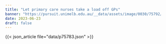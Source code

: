 ```yaml
---
title: "Let primary care nurses take a load off GPs"
banner: "https://pursuit.unimelb.edu.au/__data/assets/image/0030/75792/Let-primary-care-nurses-take-a-load-off-GPs-_08cf24fb-3c2e-41f1-b7b7-f40c3b6bbc79.jpg"
date: 2023-06-23
draft: false
---
```


{{< json_article file="data/p75783.json" >}}